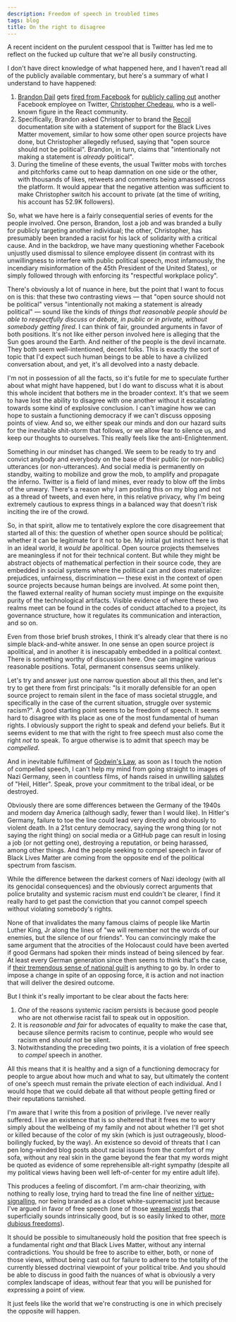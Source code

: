 ```yaml
---
description: Freedom of speech in troubled times
tags: blog
title: On the right to disagree
---
```


A recent incident on the purulent cesspool that is Twitter has led me to reflect on the fucked up culture that we're all busily constructing.

I don't have direct knowledge of what happened here, and I haven't read all of the publicly available commentary, but here's a summary of what I understand to have happened:

1. [Brandon Dail](https://twitter.com/aweary) gets [fired from Facebook](https://www.reuters.com/article/us-facebook-protests-firing/facebook-fires-employee-who-protested-inaction-on-trump-posts-idUSKBN23J35Y) for [publicly calling out](https://twitter.com/aweary/status/1267895488205869057) another Facebook employee on Twitter, [Christopher Chedeau](https://twitter.com/Vjeux), who is a well-known figure in the React community.
2. Specifically, Brandon asked Christopher to brand the [Recoil](https://recoiljs.org/) documentation site with a statement of support for the Black Lives Matter movement, similar to how some other open source projects have done, but Christopher allegedly refused, saying that "open source should not be political". Brandon, in turn, claims that "intentionally not making a statement is *already* political".
3. During the timeline of these events, the usual Twitter mobs with torches and pitchforks came out to heap damnation on one side or the other, with thousands of likes, retweets and comments being amassed across the platform. It would appear that the negative attention was sufficient to make Christopher switch his account to private (at the time of writing, his account has 52.9K followers).

So, what we have here is a fairly consequential series of events for the people involved. One person, Brandon, lost a job and was branded a bully for publicly targeting another individual; the other, Christopher, has presumably been branded a racist for his lack of solidarity with a critical cause. And in the backdrop, we have many questioning whether Facebook unjustly used dismissal to silence employee dissent (in contrast with its unwillingness to interfere with public political speech, most infamously, the incendiary misinformation of the 45th President of the United States), or simply followed through with enforcing its "respectful workplace policy".

There's obviously a lot of nuance in here, but the point that I want to focus on is this: that these two contrasting views — that "open source should not be political" versus "intentionally not making a statement is already political" — sound like the kinds of *things that reasonable people should be able to respectfully discuss or debate, in public or in private, without somebody getting fired*. I can think of fair, grounded arguments in favor of both positions. It's not like either person involved here is alleging that the Sun goes around the Earth. And neither of the people is the devil incarnate. They both seem well-intentioned, decent folks. This is exactly the sort of topic that I'd expect such human beings to be able to have a civilized conversation about, and yet, it's all devolved into a nasty debacle.

I'm not in possession of all the facts, so it's futile for me to speculate further about what might have happened, but I do want to discuss what it is about this whole incident that bothers me in the broader context. It's that we seem to have lost the ability to disagree with one another without it escalating towards some kind of explosive conclusion. I can't imagine how we can hope to sustain a functioning democracy if we can't discuss opposing points of view. And so, we either speak our minds and don our hazard suits for the inevitable shit-storm that follows, or we allow fear to silence us, and keep our thoughts to ourselves. This really feels like the anti-Enlightenment.

Something in our mindset has changed. We seem to be ready to try and convict anybody and everybody on the base of their public (or non-public) utterances (or non-utterances). And social media is permanently on standby, waiting to mobilize and grow the mob, to amplify and propagate the inferno. Twitter is a field of land mines, ever ready to blow off the limbs of the unwary. There's a reason why I am posting this on my blog and not as a thread of tweets, and even here, in this relative privacy, why I'm being extremely cautious to express things in a balanced way that doesn't risk inciting the ire of the crowd.

So, in that spirit, allow me to tentatively explore the core disagreement that started all of this: the question of whether open source should be political; whether it can be legitimate for it not to be. My initial gut instinct here is that in an ideal world, it *would be* apolitical. Open source projects themselves are meaningless if not for their technical content. But while they might be abstract objects of mathematical perfection in their source code, they are embedded in social systems where the political can and does materialize: prejudices, unfairness, discrimination — these exist in the context of open source projects because human beings are involved. At some point then, the flawed external reality of human society must impinge on the exquisite purity of the technological artifacts. Visible evidence of where these two realms meet can be found in the codes of conduct attached to a project, its governance structure, how it regulates its communication and interaction, and so on.

Even from those brief brush strokes, I think it's already clear that there is no simple black-and-white answer. In one sense an open source project *is* apolitical, and in another it is inescapably embedded in a political context. There is something worthy of discussion here. One can imagine various reasonable positions. Total, permanent consensus seems unlikely.

Let's try and answer just one narrow question about all this then, and let's try to get there from first principals: "Is it morally defensible for an open source project to remain silent in the face of mass societal struggle, and specifically in the case of the current situation, struggle over systemic racism?". A good starting point seems to be freedom of speech. It seems hard to disagree with its place as one of the most fundamental of human rights. I obviously support the right to speak and defend your beliefs. But it seems evident to me that with the right to free speech must also come the right *not* to speak. To argue otherwise is to admit that speech may be *compelled*.

And in inevitable fulfilment of [Godwin's Law](https://en.wikipedia.org/wiki/Godwin%27s_law), as soon as I touch the notion of compelled speech, I can't help my mind from going straight to images of Nazi Germany, seen in countless films, of hands raised in unwilling [salutes](https://en.wikipedia.org/wiki/Nazi_salute) of "Heil, Hitler". Speak, prove your commitment to the tribal ideal, or be destroyed.

Obviously there are some differences between the Germany of the 1940s and modern day America (although sadly, fewer than I would like). In Hitler's Germany, failure to toe the line could lead very directly and obviously to violent death. In a 21st century democracy, saying the wrong thing (or not saying the right thing) on social media or a GitHub page can result in losing a job (or not getting one), destroying a reputation, or being harassed, among other things. And the people seeking to compel speech in favor of Black Lives Matter are coming from the opposite end of the political spectrum from fascism.

While the difference between the darkest corners of Nazi ideology (with all its genocidal consequences) and the obviously correct arguments that police brutality and systemic racism must end couldn't be clearer, I find it really hard to get past the conviction that you cannot compel speech without violating somebody's rights.

None of that invalidates the many famous claims of people like Martin Luther King, Jr along the lines of "we will remember not the words of our enemies, but the silence of our friends". You can convincingly make the same argument that the atrocities of the Holocaust could have been averted if good Germans had spoken their minds instead of being silenced by fear. At least every German generation since then seems to think that's the case, if [their tremendous sense of national guilt](https://en.wikipedia.org/wiki/German_collective_guilt) is anything to go by. In order to impose a change in spite of an opposing force, it is action and not inaction that will deliver the desired outcome.

But I think it's really important to be clear about the facts here:

1. *One* of the reasons systemic racism persists is because good people who are not otherwise racist fail to speak out in opposition.
2. It is *reasonable and fair* for advocates of equality to make the case that, because silence permits racism to continue, people who would see racism end *should not* be silent.
3. Notwithstanding the preceding two points, it is a violation of free speech to *compel* speech in another.

All this means that it is healthy and a sign of a functioning democracy for people to argue about how much and what to say, but ultimately the content of one's speech must remain the private election of each individual. And I would hope that we could debate all that without people getting fired or their reputations tarnished.

I'm aware that I write this from a position of privilege. I've never really suffered. I live an existence that is so sheltered that it frees me to worry simply about the wellbeing of my family and not about whether I'll get shot or killed because of the color of my skin (which is just outrageously, blood-boilingly fucked, by the way). An existence so devoid of threats that I can pen long-winded blog posts about racial issues from the comfort of my sofa, without any real skin in the game beyond the fear that my words might be quoted as evidence of some reprehensible alt-right sympathy (despite all my political views having been well left-of-center for my entire adult life).

This produces a feeling of discomfort. I'm arm-chair theorizing, with nothing to really lose, trying hard to tread the fine line of neither [virtue-signalling](https://en.wikipedia.org/wiki/Virtue_signalling), nor being branded as a closet white-supremacist just because I've argued in favor of free speech (one of those [weasel words](https://en.wikipedia.org/wiki/Weasel_word) that superficially sounds intrinsically good, but is so easily linked to other, [more dubious freedoms](https://en.wikipedia.org/wiki/Right_to_keep_and_bear_arms)).

It should be possible to simultaneously hold the position that free speech is a fundamental right *and* that Black Lives Matter, without any internal contradictions. You should be free to ascribe to either, both, or none of those views, without being cast out for failure to adhere to the totality of the currently blessed doctrinal viewpoint of your political tribe. And you should be able to discuss in good faith the nuances of what is obviously a very complex landscape of ideas, without fear that you will be punished for expressing a point of view.

It just feels like the world that we're constructing is one in which precisely the opposite will happen.
